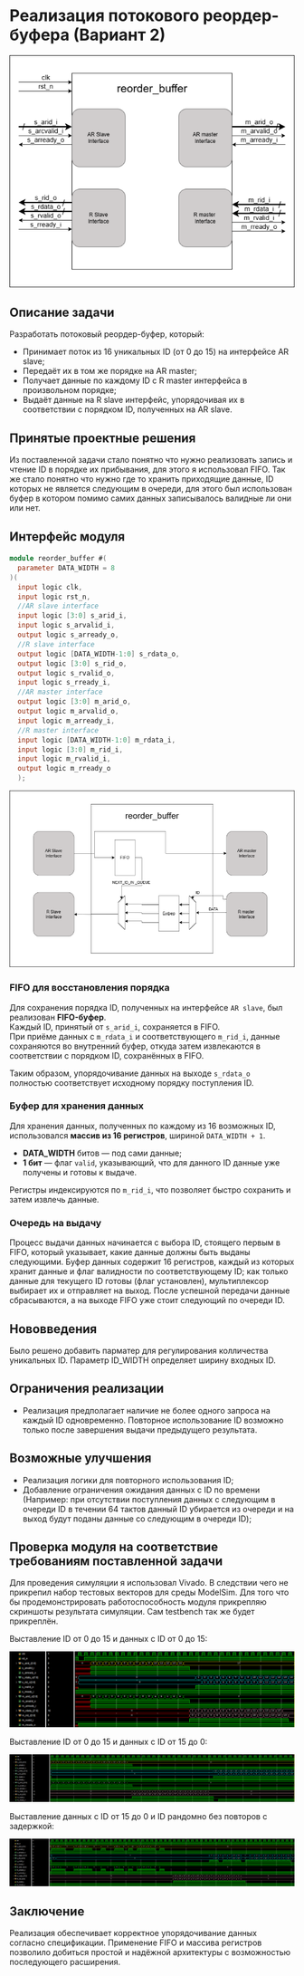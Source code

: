 # Реализация потокового реордер-буфера (Вариант 2)

![ Структурная схема реордер-буфера ](img/reorder_buf_scheme.png)

## Описание задачи

Разработать потоковый реордер-буфер, который:
- Принимает поток из 16 уникальных ID (от 0 до 15) на интерфейсе AR slave;
- Передаёт их в том же порядке на AR master;
- Получает данные по каждому ID с R master интерфейса в произвольном порядке;
- Выдаёт данные на R slave интерфейс, упорядочивая их в соответствии с порядком ID, полученных на AR slave.

## Принятые проектные решения

Из поставленной задачи стало понятно что нужно реализовать запись и чтение ID в порядке их прибывания, для этого я использовал FIFO. Так же стало понятно что нужно где то хранить приходящие данные, ID которых не является следующим в очереди, для этого был использован буфер в котором помимо самих данных записывалось валидные ли они или нет.

## Интерфейс модуля

```verilog
module reorder_buffer #(
  parameter DATA_WIDTH = 8
)(
  input logic clk,
  input logic rst_n,
  //AR slave interface
  input logic [3:0] s_arid_i,
  input logic s_arvalid_i,
  output logic s_arready_o,
  //R slave interface
  output logic [DATA_WIDTH-1:0] s_rdata_o,
  output logic [3:0] s_rid_o,
  output logic s_rvalid_o,
  input logic s_rready_i,
  //AR master interface
  output logic [3:0] m_arid_o,
  output logic m_arvalid_o,
  input logic m_arready_i,
  //R master interface
  input logic [DATA_WIDTH-1:0] m_rdata_i,
  input logic [3:0] m_rid_i,
  input logic m_rvalid_i,
  output logic m_rready_o
  );
```

![ Концептуальная схема реордер-буфера ](img/scheme.png)

### FIFO для восстановления порядка

Для сохранения порядка ID, полученных на интерфейсе `AR slave`, был реализован **FIFO-буфер**.  
Каждый ID, принятый от `s_arid_i`, сохраняется в FIFO.  
При приёме данных с `m_rdata_i` и соответствующего `m_rid_i`, данные сохраняются во внутренний буфер, откуда затем извлекаются в соответствии с порядком ID, сохранённых в FIFO.

Таким образом, упорядочивание данных на выходе `s_rdata_o` полностью соответствует исходному порядку поступления ID.

### Буфер для хранения данных

Для хранения данных, полученных по каждому из 16 возможных ID, использовался **массив из 16 регистров**, шириной `DATA_WIDTH + 1`.

- **DATA_WIDTH** битов — под сами данные;
- **1 бит** — флаг `valid`, указывающий, что для данного ID данные уже получены и готовы к выдаче.

Регистры индексируются по `m_rid_i`, что позволяет быстро сохранить и затем извлечь данные.

### Очередь на выдачу

Процесс выдачи данных начинается с выбора ID, стоящего первым в FIFO, который указывает, какие данные должны быть выданы следующими. Буфер данных содержит 16 регистров, каждый из которых хранит данные и флаг валидности по соответствующему ID; как только данные для текущего ID готовы (флаг установлен), мультиплексор выбирает их и отправляет на выход. После успешной передачи данные сбрасываются, а на выходе FIFO уже стоит следующий по очереди ID.

## Нововведения

Было решено добавить парматер для регулирования колличества уникальных ID. Параметр ID_WIDTH определяет ширину входных ID.

## Ограничения реализации

- Реализация предполагает наличие не более одного запроса на каждый ID одновременно. Повторное использование ID возможно только после завершения выдачи предыдущего результата.

## Возможные улучшения

- Реализация логики для повторного использования ID;
- Добавление ограничения ожидания данных с ID по времени (Например: при отсутствии поступления данных с следующим в очереди ID в течении 64 тактов данный ID убирается из очереди и на выход будут поданы данные со следующим в очереди ID);

## Проверка модуля на соответствие требованиям поставленной задачи

Для проведения симуляции я использовал Vivado. В следствии чего не прикрепил набор тестовых векторов для среды ModelSim. Для того что бы продемонстрировать работоспособность модуля прикрепляю скриншоты результата симуляции. Сам testbench так же будет прикреплён.

Выставление ID от 0 до 15 и данных с ID от 0 до 15:

![one_by_one_one_increase](img/one_by_one_one_increase.png)

Выставление ID от 0 до 15 и данных с ID от 15 до 0:

![one_by_one_one_decraese](img/one_by_one_one_decraese.png)

Выставление данных с ID от 15 до 0 и ID рандомно без повторов с задержкой:

![one_by_one_delay_decraese](img/one_by_one_delay_decraese.png)

## Заключение

Реализация обеспечивает корректное упорядочивание данных согласно спецификации. Применение FIFO и массива регистров позволило добиться простой и надёжной архитектуры с возможностью последующего расширения.
